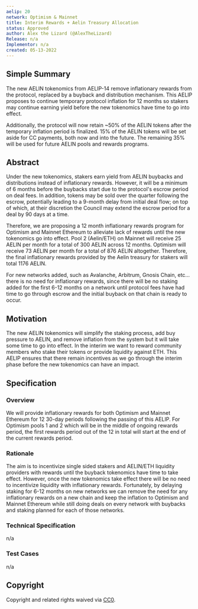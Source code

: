 ```yaml
---
aelip: 20
network: Optimism & Mainnet
title: Interim Rewards + Aelin Treasury Allocation
status: Approved
author: Alex the Lizard (@AlexTheLizard)
Release: n/a
Implementor: n/a
created: 05-13-2022
---
```


## Simple Summary

The new AELIN tokenomics from AELIP-14 remove inflationary rewards from the protocol, replaced by a buyback and distribution mechanism. This AELIP proposes to continue temporary protocol inflation for 12 months so stakers may continue earning yield before the new tokenomics have time to go into effect.

Additionally, the protocol will now retain ~50% of the AELIN tokens after the temporary inflation period is finalized. 15% of the AELIN tokens will be set aside for CC payments, both now and into the future. The remaining 35% will be used for future AELIN pools and rewards programs.

## Abstract

Under the new tokenomics, stakers earn yield from AELIN buybacks and distributions instead of inflationary rewards. However, it will be a minimum of 6 months before the buybacks start due to the protocol's escrow period on deal fees. In addition, tokens may be sold over the quarter following the escrow, potentially leading to a 9-month delay from initial deal flow; on top of which, at their discretion the Council may extend the escrow period for a deal by 90 days at a time.

Therefore, we are proposing a 12 month inflationary rewards program for Optimism and Mainnet Ethereum to alleviate lack of rewards until the new tokenomics go into effect. Pool 2 (Aelin/ETH) on Mainnet will receive 25 AELIN per month for a total of 300 AELIN across 12 months. Optimism will receive 73 AELIN per month for a total of 876 AELIN altogether. Therefore, the final inflationary rewards provided by the Aelin treasury for stakers will total 1176 AELIN.

For new networks added, such as Avalanche, Arbitrum, Gnosis Chain, etc... there is no need for inflationary rewards, since there will be no staking added for the first 6-12 months on a network until protocol fees have had time to go through escrow and the initial buyback on that chain is ready to occur.

## Motivation

The new AELIN tokenomics will simplify the staking process, add buy pressure to AELIN, and remove inflation from the system but it will take some time to go into effect. In the interim we want to reward community members who stake their tokens or provide liquidity against ETH. This AELIP ensures that there remain incentives as we go through the interim phase before the new tokenomics can have an impact.

## Specification

### Overview

We will provide inflationary rewards for both Optimism and Mainnet Ethereum for 12 30-day periods following the passing of this AELIP. For Optimism pools 1 and 2 which will be in the middle of ongoing rewards period, the first rewards period out of the 12 in total will start at the end of the current rewards period.

### Rationale

The aim is to incentivize single sided stakers and AELIN/ETH liquidity providers with rewards until the buyback tokenomics have time to take effect. However, once the new tokenomics take effect there will be no need to incentivize liquidity with inflationary rewards. Fortunately, by delaying staking for 6-12 months on new networks we can remove the need for any inflationary rewards on a new chain and keep the inflation to Optimism and Mainnet Ethereum while still doing deals on every network with buybacks and staking planned for each of those networks.

### Technical Specification

n/a

### Test Cases

n/a

## Copyright

Copyright and related rights waived via [CC0](https://creativecommons.org/publicdomain/zero/1.0/).
